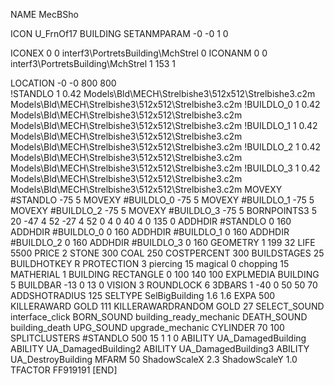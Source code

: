 NAME MecBSho

ICON U_FrnOf17
BUILDING
SETANMPARAM -0 -0 1 0

ICONEX 0 0 interf3\PortretsBuilding\MchStrel 0
ICONANM 0 0 interf3\PortretsBuilding\MchStrel 1 153 1

LOCATION -0 -0 800 800                       
!STANDLO      1 0.42 Models\Bld\MECH\Strelbishe3\512x512\Strelbishe3.c2m Models\Bld\MECH\Strelbishe3\512x512\Strelbishe3.c2m
!BUILDLO_0    1 0.42 Models\Bld\MECH\Strelbishe3\512x512\Strelbishe3.c2m Models\Bld\MECH\Strelbishe3\512x512\Strelbishe3.c2m
!BUILDLO_1    1 0.42 Models\Bld\MECH\Strelbishe3\512x512\Strelbishe3.c2m Models\Bld\MECH\Strelbishe3\512x512\Strelbishe3.c2m
!BUILDLO_2    1 0.42 Models\Bld\MECH\Strelbishe3\512x512\Strelbishe3.c2m Models\Bld\MECH\Strelbishe3\512x512\Strelbishe3.c2m
!BUILDLO_3    1 0.42 Models\Bld\MECH\Strelbishe3\512x512\Strelbishe3.c2m Models\Bld\MECH\Strelbishe3\512x512\Strelbishe3.c2m
MOVEXY #STANDLO   -75 5
MOVEXY #BUILDLO_0 -75 5
MOVEXY #BUILDLO_1 -75 5
MOVEXY #BUILDLO_2 -75 5
MOVEXY #BUILDLO_3 -75 5
BORNPOINTS3 5  20 -47 4   52 -27 4    52 0 4   0 40 4   0 135 0
ADDHDIR #STANDLO 0 160
ADDHDIR #BUILDLO_0 0 160
ADDHDIR #BUILDLO_1 0 160
ADDHDIR #BUILDLO_2 0 160
ADDHDIR #BUILDLO_3 0 160
GEOMETRY 1 199 32
LIFE     5500
PRICE 2 STONE 300 COAL 250
COSTPERCENT 300
BUILDSTAGES 25
BUILDHOTKEY		R
PROTECTION 3 piercing 15 magical 0 chopping 15
MATHERIAL 1 BUILDING
RECTANGLE    0 100 140 100
EXPLMEDIA BUILDING 5
BUILDBAR -13 0 13 0
VISION 3
ROUNDLOCK 6
3DBARS 1 -40 0 50 50 70
ADDSHOTRADIUS 125
SELTYPE SelBigBuilding 1.6 1.6
EXPA 500
KILLERAWARD             GOLD 111
KILLERAWARDRANDOM       GOLD 27
SELECT_SOUND interface_click
BORN_SOUND building_ready_mechanic
DEATH_SOUND building_death
UPG_SOUND upgrade_mechanic
CYLINDER 70 100
SPLITCLUSTERS #STANDLO 500 15 1 1 0
ABILITY UA_DamagedBuilding
ABILITY UA_DamagedBuilding2
ABILITY UA_DamagedBuilding3
ABILITY UA_DestroyBuilding
MFARM 50
ShadowScaleX 2.3
ShadowScaleY 1.0
TFACTOR FF919191
[END]

